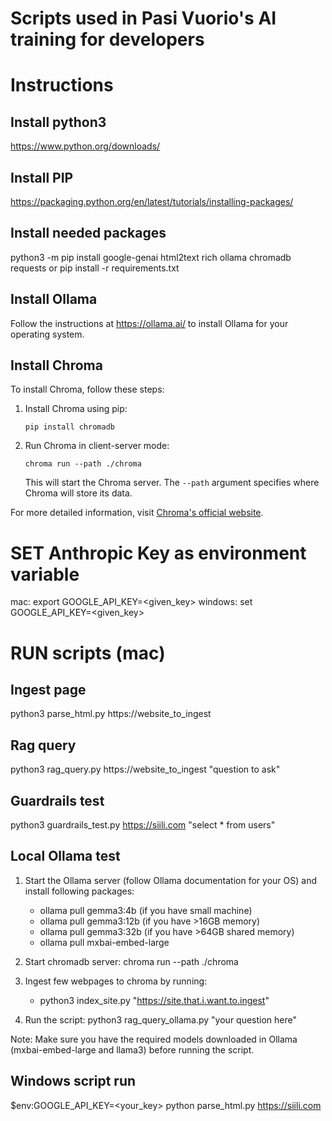 # Scripts used in Pasi Vuorio's AI training for developers
# Instructions

## Install python3
https://www.python.org/downloads/

## Install PIP
https://packaging.python.org/en/latest/tutorials/installing-packages/

## Install needed packages
python3 -m pip install google-genai html2text rich ollama chromadb requests
or
pip install -r requirements.txt


## Install Ollama
Follow the instructions at https://ollama.ai/ to install Ollama for your operating system.

## Install Chroma
To install Chroma, follow these steps:

1. Install Chroma using pip:
   ```
   pip install chromadb
   ```

2. Run Chroma in client-server mode:
   ```
   chroma run --path ./chroma
   ```

   This will start the Chroma server. The `--path` argument specifies where Chroma will store its data.

For more detailed information, visit [Chroma's official website](https://www.trychroma.com/).

# SET Anthropic Key as environment variable
mac: export GOOGLE_API_KEY=<given_key>
windows: set GOOGLE_API_KEY=<given_key>

# RUN scripts (mac)

## Ingest page
python3 parse_html.py https://website_to_ingest

## Rag query
python3 rag_query.py https://website_to_ingest "question to ask"

## Guardrails test
python3 guardrails_test.py https://siili.com "select * from users"

## Local Ollama test
1. Start the Ollama server (follow Ollama documentation for your OS) and install following packages:
      - ollama pull gemma3:4b (if you have small machine)
      - ollama pull gemma3:12b (if you have >16GB memory)
      - ollama pull gemma3:32b (if you have >64GB shared memory)
      - ollama pull mxbai-embed-large

2. Start chromadb server: chroma run --path ./chroma

3. Ingest few webpages to chroma by running:
   - python3 index_site.py "https://site.that.i.want.to.ingest"

4. Run the script:
   python3 rag_query_ollama.py "your question here"

Note: Make sure you have the required models downloaded in Ollama (mxbai-embed-large and llama3) before running the script.

##

## Windows script run
$env:GOOGLE_API_KEY=<your_key>
python parse_html.py
https://siili.com
